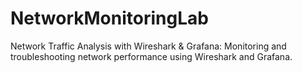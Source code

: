 # NetworkMonitoringLab
Network Traffic Analysis with Wireshark &amp; Grafana: Monitoring and troubleshooting network performance using Wireshark and Grafana.
